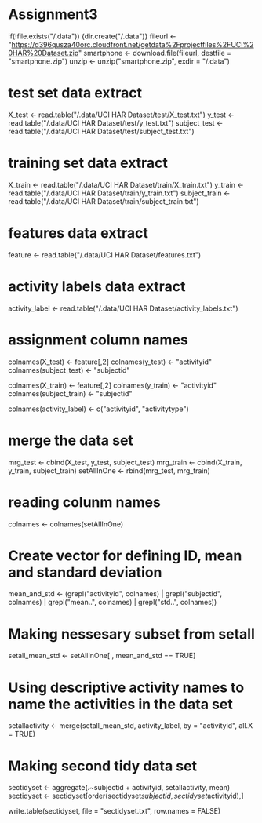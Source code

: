 # Assignment3
if(!file.exists("/.data")) {dir.create("/.data")}
fileurl <- "https://d396qusza40orc.cloudfront.net/getdata%2Fprojectfiles%2FUCI%20HAR%20Dataset.zip"
smartphone <- download.file(fileurl, destfile = "smartphone.zip")
unzip <- unzip("smartphone.zip", exdir = "/.data")
# test set data extract
X_test <- read.table("/.data/UCI HAR Dataset/test/X_test.txt")
y_test <- read.table("/.data/UCI HAR Dataset/test/y_test.txt")
subject_test <- read.table("/.data/UCI HAR Dataset/test/subject_test.txt")
# training set data extract
X_train <- read.table("/.data/UCI HAR Dataset/train/X_train.txt")
y_train <- read.table("/.data/UCI HAR Dataset/train/y_train.txt")
subject_train <- read.table("/.data/UCI HAR Dataset/train/subject_train.txt")
# features data extract
feature <- read.table("/.data/UCI HAR Dataset/features.txt")
# activity labels data extract
activity_label <- read.table("/.data/UCI HAR Dataset/activity_labels.txt")
# assignment column names
colnames(X_test) <- feature[,2]
colnames(y_test) <- "activityid"
colnames(subject_test) <- "subjectid"

colnames(X_train) <- feature[,2]
colnames(y_train) <- "activityid"
colnames(subject_train) <- "subjectid"

colnames(activity_label) <- c("activityid", "activitytype")

# merge the data set
mrg_test <- cbind(X_test, y_test, subject_test)
mrg_train <- cbind(X_train, y_train, subject_train)
setAllInOne <- rbind(mrg_test, mrg_train)

# reading colunm names
colnames <- colnames(setAllInOne)

# Create vector for defining ID, mean and standard deviation
mean_and_std <- (grepl("activityid", colnames) |
  grepl("subjectid", colnames) |
  grepl("mean..", colnames) |
  grepl("std..", colnames))
# Making nessesary subset from setall
setall_mean_std <- setAllInOne[ , mean_and_std == TRUE]
# Using descriptive activity names to name the activities in the data set
setallactivity <- merge(setall_mean_std, activity_label, by = "activityid", all.X = TRUE)
# Making second tidy data set
sectidyset <- aggregate(.~subjectid + activityid, setallactivity, mean)
sectidyset <- sectidyset[order(sectidyset$subjectid, sectidyset$activityid),]

write.table(sectidyset, file = "sectidyset.txt", row.names = FALSE)
